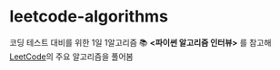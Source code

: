 # leetcode-algorithms
코딩 테스트 대비를 위한 1일 1알고리즘
:books: **<파이썬 알고리즘 인터뷰>** 를 참고해 [LeetCode](https://leetcode.com/Jiwon_Lee/)의 주요 알고리즘을 풀어봄


